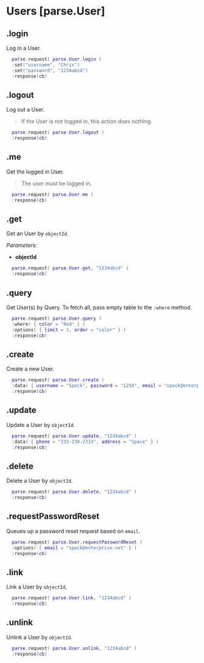 # Users [parse.User]

## .login

Log in a User.

```lua
  parse.request( parse.User.login )
  :set("username", "Chris")
  :set("password", "1234abcd")
  :response(cb)
```

## .logout

Log out a User.

> If the User is not logged in, this action does nothing.

```lua
  parse.request( parse.User.logout )
  :response(cb)
```

## .me

Get the logged in User.

> The user must be logged in.

```lua
  parse.request( parse.User.me )
  :response(cb)
```

## .get

Get an User by `objectId`.

*Parameters:*

* __objectId__

```lua
  parse.request( parse.User.get, "1234abcd" )
  :response(cb)
```

## .query

Get User(s) by Query. To fetch all, pass empty table to the `:where` method.

```lua
  parse.request( parse.User.query )
  :where( { color = "Red" } )
  :options( { limit = 1, order = "color" } )
  :response(cb)
```

## .create

Create a new User.

```lua
  parse.request( parse.User.create )
  :data( { username = "Spock", password = "1234", email = "spock@enterprise.net" } )
  :response(cb)
```

## .update

Update a User by `objectId`.

```lua
  parse.request( parse.User.update, "1234abcd" )
  :data( { phone = "233-230-2333", address = "Space" } )
  :response(cb)
```

## .delete

Delete a User by `objectId`.

```lua
  parse.request( parse.User.delete, "1234abcd" )
  :response(cb)
```

## .requestPasswordReset

Queues up a password reset request based on `email`.

```lua
  parse.request( parse.User.requestPasswordReset )
  :options( { email = "spock@enterprise.net" } )
  :response(cb)
```

## .link

Link a User by `objectId`.

```lua
  parse.request( parse.User.link, "1234abcd" )
  :response(cb)
```

## .unlink

Unlink a User by `objectId`.

```lua
  parse.request( parse.User.unlink, "1234abcd" )
  :response(cb)
```
